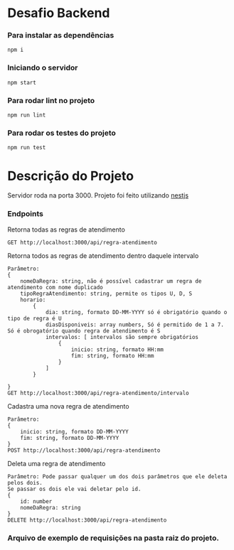 # Desafio Backend

### Para instalar as dependências
```
npm i
```

### Iniciando o servidor
```
npm start
```  

### Para rodar lint no projeto
```
npm run lint    
```  

### Para rodar os testes do projeto
```
npm run test
```

# Descrição do Projeto

Servidor roda na porta 3000. Projeto foi feito utilizando [nestjs](https://nestjs.com)

### Endpoints

Retorna todas as regras de atendimento
```
GET http://localhost:3000/api/regra-atendimento
```

Retorna todos as regras de atendimento dentro daquele intervalo
```
Parâmetro: 
{
	nomeDaRegra: string, não é possível cadastrar um regra de atendimento com nome duplicado
	tipoRegraAtendimento: string, permite os tipos U, D, S 
	horario:
		{
            dia: string, formato DD-MM-YYYY só é obrigatório quando o tipo de regra é U
			diasDisponiveis: array numbers, Só é permitido de 1 a 7. Só é obrogatório quando regra de atendimento é S  
			intervalos: [ intervalos são sempre obrigatórios
				{
					inicio: string, formato HH:mm
					fim: string, formato HH:mm
				}
			]
		}
	
}
GET http://localhost:3000/api/regra-atendimento/intervalo
```

Cadastra uma nova regra de atendimento
```
Parâmetro: 
{
    inicio: string, formato DD-MM-YYYY
    fim: string, formato DD-MM-YYYY
}
POST http://localhost:3000/api/regra-atendimento
```

Deleta uma regra de atendimento
```
Parâmetro: Pode passar qualquer um dos dois parâmetros que ele deleta pelos dois.
Se passar os dois ele vai deletar pelo id.
{
    id: number
    nomeDaRegra: string 
}
DELETE http://localhost:3000/api/regra-atendimento
```

### Arquivo de exemplo de requisições na pasta raiz do projeto.